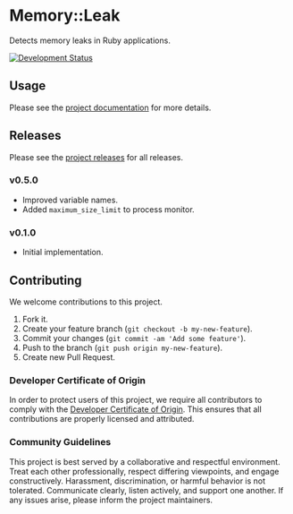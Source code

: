 # Memory::Leak

Detects memory leaks in Ruby applications.

[![Development Status](https://github.com/socketry/memory-leak/workflows/Test/badge.svg)](https://github.com/socketry/memory-leak/actions?workflow=Test)

## Usage

Please see the [project documentation](https://socketry.github.io/memory-leak/) for more details.

## Releases

Please see the [project releases](https://socketry.github.io/memory-leak/releases/index) for all releases.

### v0.5.0

  - Improved variable names.
  - Added `maximum_size_limit` to process monitor.

### v0.1.0

  - Initial implementation.

## Contributing

We welcome contributions to this project.

1.  Fork it.
2.  Create your feature branch (`git checkout -b my-new-feature`).
3.  Commit your changes (`git commit -am 'Add some feature'`).
4.  Push to the branch (`git push origin my-new-feature`).
5.  Create new Pull Request.

### Developer Certificate of Origin

In order to protect users of this project, we require all contributors to comply with the [Developer Certificate of Origin](https://developercertificate.org/). This ensures that all contributions are properly licensed and attributed.

### Community Guidelines

This project is best served by a collaborative and respectful environment. Treat each other professionally, respect differing viewpoints, and engage constructively. Harassment, discrimination, or harmful behavior is not tolerated. Communicate clearly, listen actively, and support one another. If any issues arise, please inform the project maintainers.
